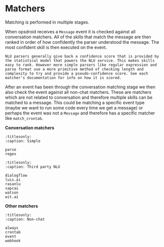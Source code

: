 # Matchers

Matching is performed in multiple stages.

When opsdroid receives a `Message` event it is checked against all conversation matchers. All of the skills that match the message are then ranked in order of how confidently the parser understood the message. The most confident skill is then executed on the event.

```{note}
NLU parsers generally give back a confidence score that is provided by the statistical model that powers the NLU service. This makes skills easy to rank. However more simple parsers like regular expression and parse format use a more primitive method of checking length and complexity to try and provide a pseudo-confidence score. See each matcher's documentation for info on how it is scored.
```

After an event has been through the conversation matching stage we then also check the event against all non-chat matchers. These are matchers which are not related to conversation and therefore multiple skills can be matched to a message. This could be matching a specific event type (maybe we want to run some code every time we get a message) or perhaps the event was not a `Message` and therefore has a specific matcher like `match_crontab`.

**Conversation matchers**

```{toctree}
:titlesonly:
:caption: Simple

parse
regex
```

```{toctree}
:titlesonly:
:caption: Third party NLU

dialogflow
luis.ai
rasanlu
sapcai
watson
wit.ai
```

**Other matchers**

```{toctree}
:titlesonly:
:caption: Non-chat

always
crontab
event
webhook
```

